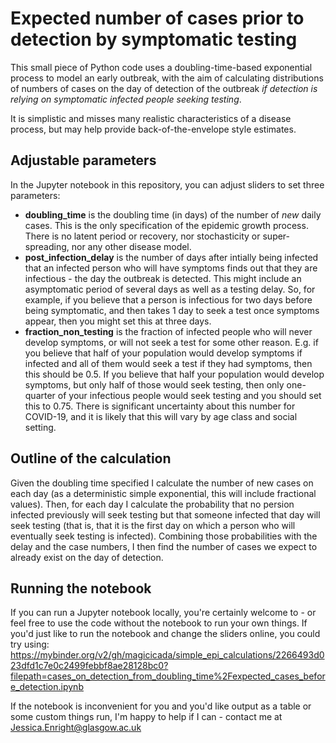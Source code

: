 #  Expected number of cases prior to detection by symptomatic testing

This small piece of Python code uses a doubling-time-based exponential process to model an early outbreak, with the aim of calculating distributions of numbers of cases on the day of detection of the outbreak *if detection is relying on symptomatic infected people seeking testing*.

It is simplistic and misses many realistic characteristics of a disease process, but may help provide back-of-the-envelope style estimates. 

## Adjustable parameters

In the Jupyter notebook in this repository, you can adjust sliders to set three parameters:

- **doubling_time** is the doubling time (in days) of the number of *new* daily cases. This is the only specification of the epidemic growth process. There is no latent period or recovery, nor stochasticity or super-spreading, nor any other disease model.
- **post_infection_delay** is the number of days after intially being infected that an infected person who will have symptoms finds out that they are infectious - the day the outbreak is detected. This might include an asymptomatic period of several days as well as a testing delay. So, for example, if you believe that a person is infectious for two days before being symptomatic, and then takes 1 day to seek a test once symptoms appear, then you might set this at three days.
- **fraction_non_testing** is the fraction of infected people who will never develop symptoms, or will not seek a test for some other reason. E.g. if you believe that half of your population would develop symptoms if infected and all of them would seek a test if they had symptoms, then this should be 0.5.    If you believe that half your population would develop symptoms, but only half of those would seek testing, then only one-quarter of your infectious people would seek testing and you should set this to 0.75.  There is significant uncertainty about this number for COVID-19, and it is likely that this will vary by age class and social setting.

## Outline of the calculation

Given the doubling time specified I calculate the number of new cases on each day (as a deterministic simple exponential, this will include fractional values).  Then, for each day I calculate the probability that no persion infected previously will seek testing but that someone infected that day will seek testing (that is, that it is the first day on which a person who will eventually seek testing is infected).  Combining those probabilities with the delay and the case numbers, I then find the number of cases we expect to already exist on the day of detection.  

## Running the notebook

If you can run a Jupyter notebook locally, you're certainly welcome to - or feel free to use the code without the notebook to run your own things.  If you'd just like to run the notebook and change the sliders online, you could try using: https://mybinder.org/v2/gh/magicicada/simple_epi_calculations/2266493d023dfd1c7e0c2499febbf8ae28128bc0?filepath=cases_on_detection_from_doubling_time%2Fexpected_cases_before_detection.ipynb

If the notebook is inconvenient for you and you'd like output as a table or some custom things run, I'm happy to help if I can - contact me at Jessica.Enright@glasgow.ac.uk